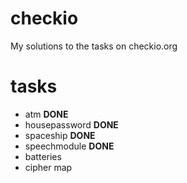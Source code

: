 checkio
=======

My solutions to the tasks on checkio.org

tasks
=======

 * atm __DONE__
 * housepassword __DONE__
 * spaceship __DONE__
 * speechmodule __DONE__
 * batteries
 * cipher map